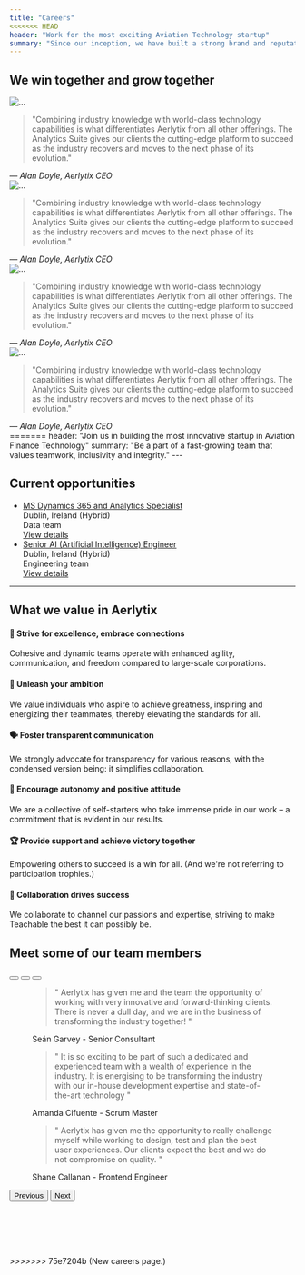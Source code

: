 ```yaml
---
title: "Careers"
<<<<<<< HEAD
header: "Work for the most exciting Aviation Technology startup"
summary: "Since our inception, we have built a strong brand and reputation as one of the fastest-growing aviation finance technology companies in Ireland by hiring the right talent, continuously innovating and enhancing our products and services, and building long term partnerships with our clients."
---
```


<article>
<div class="container">
<h2>We win together and grow together</h2>
</div>

<div class="container-scroller">
  <div class="content">
    <div class="wrap">
        <div class="card mb-3 p-2">
            <div class="row g-0">
                <div class="col-md-3">
                <img src="https://via.placeholder.com/300x380" class="img-fluid rounded-start" alt="...">
                </div>
                <div class="col-md-9">
                <div class="card-body">
                    <blockquote>
                        <p class="display-6">"Combining industry knowledge with world-class technology capabilities is what differentiates Aerlytix from all other offerings. The Analytics Suite gives our clients the cutting-edge platform to succeed as the industry recovers and moves to the next phase of its evolution."</p>
                    </blockquote>
                    <cite>— Alan Doyle, Aerlytix CEO</cite>
                </div>
                </div>
            </div>
        </div>
        <div class="card mb-3 p-2">
            <div class="row g-0">
                <div class="col-md-3">
                <img src="https://via.placeholder.com/300x380" class="img-fluid rounded-start" alt="...">
                </div>
                <div class="col-md-9">
                <div class="card-body">
                    <blockquote>
                        <p class="display-6">"Combining industry knowledge with world-class technology capabilities is what differentiates Aerlytix from all other offerings. The Analytics Suite gives our clients the cutting-edge platform to succeed as the industry recovers and moves to the next phase of its evolution."</p>
                    </blockquote>
                    <cite>— Alan Doyle, Aerlytix CEO</cite>
                </div>
                </div>
            </div>
        </div>
        <div class="card mb-3 p-2">
            <div class="row g-0">
                <div class="col-md-3">
                <img src="https://via.placeholder.com/300x380" class="img-fluid rounded-start" alt="...">
                </div>
                <div class="col-md-9">
                <div class="card-body">
                    <blockquote>
                        <p class="display-6">"Combining industry knowledge with world-class technology capabilities is what differentiates Aerlytix from all other offerings. The Analytics Suite gives our clients the cutting-edge platform to succeed as the industry recovers and moves to the next phase of its evolution."</p>
                    </blockquote>
                    <cite>— Alan Doyle, Aerlytix CEO</cite>
                </div>
                </div>
            </div>
        </div>
        <div class="card mb-3 p-2">
            <div class="row g-0">
                <div class="col-md-3">
                <img src="https://via.placeholder.com/300x380" class="img-fluid rounded-start" alt="...">
                </div>
                <div class="col-md-9">
                <div class="card-body">
                    <blockquote>
                        <p class="display-6">"Combining industry knowledge with world-class technology capabilities is what differentiates Aerlytix from all other offerings. The Analytics Suite gives our clients the cutting-edge platform to succeed as the industry recovers and moves to the next phase of its evolution."</p>
                    </blockquote>
                    <cite>— Alan Doyle, Aerlytix CEO</cite>
                </div>
                </div>
            </div>
        </div>
    </div>
   </div>
</div>

<div class="cointainer"> </div>

</article>
=======
header: "Join us in building the most innovative startup in Aviation Finance Technology"
summary: "Be a part of a fast-growing team that values teamwork, inclusivity and integrity."
---



<!-- <article class="pt-5 pb-5 mb-5">
    <div class="container">
        <div class="col-sm-6 col-lg-8 m-auto">
            <p>Headquartered in Dublin, Ireland, Aerlytix was founded in 2016 to support a leading Aviation Services and Capital Management company.</p>
            <p>In 2020 it was decided to bring the products to an external market, with the lead product being a modular system supporting maintenance forecast, lease analysis, financing, trading and risk. The Analytics Suite became the first multi-layered decision support tool in aviation finance. The Analytics Suite is now used by leading lessors & investors, handling billions in aircraft transactions and leases.</p>
            <p>The current team is assembled from the banking, technology and aviation finance world. Aerlytix strives to provide new and better ways to enable efficient, knowledge-based decisions across the aviation industry. Since August 2020, Aerlytix has delivered technology solutions to leading aviation investment companies in North America, Europe and Asia.</p>
        </div>
    </div>
</article> -->


<!-- <article class="my-5 py-5">
<div class="container">

<h2 class="h1">Core principles of our business</h2>
<div class="row mt-5">
      <div class="col-lg-4">
        <h4 class="fw-bold pb-2">Knowledgeable</h4>
        <p>We know aviation finance. We have built an incredible team with extensive insights into the nuances and complexities of aviation finance, harnessing this knowledge to build and develop powerful and efficient solutions.</p>
      </div>
      <div class="col-lg-4">
        <h4 class="fw-bold pb-2">Transformative</h4>
        <p>We aim to shape decision-making within the industry by providing technology and analytics solutions to transform processes and bring clarity to decision-making.</p>
      </div>
      <div class="col-lg-4">
        <h4 class="fw-bold pb-2">Customer-centric</h4>
        <p>Building specialist technology requires intensive customer engagement. Beyond initial requirements gathering and delivery, we are always listening to client needs and never afraid to evolve as our clients evolve.</p>
      </div>
    </div>
</div>
</article> -->

<!-- <div class="container mt-5">
    <div class="row">
        <div class="col-md-12">
            <img src="/images/team/aerlytix-technology-innovation.png" class="img-fluid" alt="Photo 1">
        </div>  
    </div>
</div> -->



<article class="my-5 py-5">
  <div class="container">
      <div class="w-md-75 w-lg-50 mx-md-auto mb-5 mb-md-9">
        <h2 class="h1">Current opportunities</h2>
        <!-- <p class="display-7">Be a part of a fast-growing team that values teamwork, inclusivity and integrity.</p> -->
      </div>
      <ul class="list-group list-group-lg rounded-6">
        <li class="list-group-item p-4">
          <div class="row align-items-center">
            <div class="col-md-4 mb-2 mb-md-0">
              <a href="/company/careers/ms-dynamics-365-and-analytics-specialist" class="h5">MS Dynamics 365 and Analytics Specialist</a>
            </div>
            <div class="col-sm-5 col-md-4 mb-2 mb-sm-0">
              <span>Dublin, Ireland (Hybrid)</span>
            </div>
            <div class="col-sm-5 col-md-2 mb-2 mb-sm-0">
              <span>Data team</span>
            </div>
            <div class="col-sm-2 text-sm-end">
              <a class="btn btn-primary" href="/company/careers/ms-dynamics-365-and-analytics-specialist">View details <i class="bi-chevron-right small ms-1 small ms-1"></i></a>
            </div>
          </div>
        </li>
        <li class="list-group-item p-4">
          <div class="row align-items-center">
            <div class="col-md-4 mb-2 mb-md-0">
              <a href="/company/careers/senior-ai-engineer" class="h5">Senior AI (Artificial Intelligence) Engineer </a>
            </div>
            <div class="col-sm-5 col-md-4 mb-2 mb-sm-0">
              <span>Dublin, Ireland (Hybrid)</span>
            </div>
            <div class="col-sm-5 col-md-2 mb-2 mb-sm-0">
              <span>Engineering team</span>
            </div>
            <div class="col-sm-2 text-sm-end">
              <a class="btn btn-primary" href="/company/careers/senior-ai-engineer">View details <i class="bi-chevron-right small ms-1 small ms-1"></i></a>
            </div>
          </div>
        </li>
      </ul>
  </div>
</article>

<hr />

<div class="container px-4 py-5" id="icon-grid">
    <h2 class="h1 pb-2 mb-5">What we value in Aerlytix</h2>

   <div class="row align-items-md-stretch mb-4">
    <div class="col-md-4">
        <div class="h-100 p-5 bg-body-tertiary border rounded-3">
            <h4 class="fw-bold mb-3">🚀 Strive for excellence, embrace connections</h5>
            <p>Cohesive and dynamic teams operate with enhanced agility, communication, and freedom compared to large-scale corporations.</p>
        </div>
    </div>
    <div class="col-md-4">
        <div class="h-100 p-5 bg-body-tertiary border rounded-3">
            <h4 class="fw-bold mb-3">💪 Unleash your ambition</h4>
            <p>We value individuals who aspire to achieve greatness, inspiring and energizing their teammates, thereby elevating the standards for all.</p>
        </div>
    </div>
    <div class="col-md-4">
        <div class="h-100 p-5 bg-body-tertiary border rounded-3">
            <h4 class="fw-bold mb-3">🗣️ Foster transparent communication</h4>
            <p>We strongly advocate for transparency for various reasons, with the condensed version being: it simplifies collaboration.</p>
        </div>
    </div>
</div>
<div class="row align-items-md-stretch">
    <div class="col-md-4">
        <div class="h-100 p-5 bg-body-tertiary border rounded-3">
            <h4 class="fw-bold mb-3">🌱 Encourage autonomy and positive attitude</h4>
            <p>We are a collective of self-starters who take immense pride in our work – a commitment that is evident in our results.</p>
        </div>
    </div>
    <div class="col-md-4">
        <div class="h-100 p-5 bg-body-tertiary border rounded-3">
            <h4 class="fw-bold mb-3">🏆 Provide support and achieve victory together</h4>
            <p>Empowering others to succeed is a win for all. (And we're not referring to participation trophies.)</p>
        </div>
    </div>
    <div class="col-md-4">
        <div class="h-100 p-5 bg-body-tertiary border rounded-3">
            <h4 class="fw-bold mb-3">🤝 Collaboration drives success</h4>
            <p>We collaborate to channel our passions and expertise, striving to make Teachable the best it can possibly be.</p>
        </div>
    </div>
</div>


  </div>



  <article class="team__quotes my-5 py-5 bg-light">
<div class="container" style="padding-bottom:6rem">
<div class="intro pb-5 pt-5 col-8">
    <h2 class="h1">Meet some of our team members</h2>
</div>
<div id="carouselExampleDark" class="carousel carousel-team carousel-dark slide mt-5" data-bs-ride="carousel">
  <div class="carousel-indicators">
    <button type="button" data-bs-target="#carouselExampleDark" data-bs-slide-to="0" class="active" aria-current="true" aria-label="Slide 1"></button>
    <button type="button" data-bs-target="#carouselExampleDark" data-bs-slide-to="1" aria-label="Slide 2"></button>
    <button type="button" data-bs-target="#carouselExampleDark" data-bs-slide-to="2" aria-label="Slide 3"></button>
  </div>
  <div class="carousel-inner">
    <div class="carousel-item active" data-bs-interval="10000">
      <div class="row align-items-md-center">
        <div class="col-md-12">
          <!-- Blockquote -->
          <figure class="pe-md-7">
            <blockquote class="display-6">" Aerlytix has given me and the team the opportunity of working with very innovative and forward-thinking clients. There is never a dull day, and we are in the business of transforming the industry together! "</blockquote>
            <figcaption class="blockquote-footer">
              <div class="d-flex align-items-center">
                <div class="flex-grow-1 ms-3 ms-md-0">
                  Seán Garvey
                  <span class="blockquote-footer-source"> - Senior Consultant</span>
                </div>
              </div>
            </figcaption>
          </figure>
        </div>
      </div> <!-- end of row  -->
    </div>
    <div class="carousel-item" data-bs-interval="2000">
      <div class="row align-items-md-center">
        <div class="col-md-12">
          <!-- Blockquote -->
          <figure class="pe-md-7">
            <blockquote class="display-6">" It is so exciting to be part of such a dedicated and experienced team with a wealth of experience in the industry. It is energising to be transforming the industry with our in-house development expertise and state-of-the-art technology "</blockquote>
            <figcaption class="blockquote-footer">
              <div class="d-flex align-items-center">
                <div class="flex-grow-1 ms-3 ms-md-0">
                  Amanda Cifuente
                  <span class="blockquote-footer-source"> - Scrum Master</span>
                </div>
              </div>
            </figcaption>
          </figure>
        </div>
      </div> <!-- end of row  -->
    </div>
    <div class="carousel-item">
      <div class="row align-items-md-center">
        <div class="col-md-12">
        <figure class="pe-md-7">
            <blockquote class="display-6">" Aerlytix has given me the opportunity to really challenge myself while working to design, test and plan the best user experiences. Our clients expect the best and we do not compromise on quality. "</blockquote>
            <figcaption class="blockquote-footer">
              <div class="d-flex align-items-center">
                <div class="flex-grow-1 ms-3 ms-md-0">
                  Shane Callanan
                  <span class="blockquote-footer-source"> - Frontend Engineer</span>
                </div>
              </div>
            </figcaption>
          </figure>
        </div>
      </div> <!-- end of row  -->
    </div>
  </div>
  <button class="carousel-control-prev" type="button" data-bs-target="#carouselExampleDark" data-bs-slide="prev">
    <span class="carousel-control-prev-icon" aria-hidden="true"></span>
    <span class="visually-hidden">Previous</span>
  </button>
  <button class="carousel-control-next" type="button" data-bs-target="#carouselExampleDark" data-bs-slide="next">
    <span class="carousel-control-next-icon" aria-hidden="true"></span>
    <span class="visually-hidden">Next</span>
  </button>
</div>

</div>
</article>
>>>>>>> 75e7204b (New careers page.)
